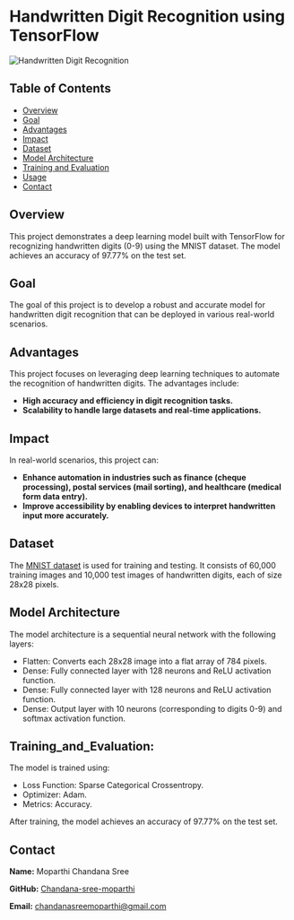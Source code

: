 # Handwritten Digit Recognition using TensorFlow

![Handwritten Digit Recognition](https://your-image-url-here.jpg)

## Table of Contents
- [Overview](#overview)
- [Goal](#Goal)
- [Advantages](#Advantages)
- [Impact](Impact)
- [Dataset](#dataset)
- [Model Architecture](#model-architecture)
- [Training and Evaluation](#Training_and_Evaluation)
- [Usage](#usage)
- [Contact](#contact)

## Overview
This project demonstrates a deep learning model built with TensorFlow for recognizing handwritten digits (0-9) using the MNIST dataset. The model achieves an accuracy of 97.77% on the test set.

## Goal
The goal of this project is to develop a robust and accurate model for handwritten digit recognition that can be deployed in various real-world scenarios.

## Advantages
This project focuses on leveraging deep learning techniques to automate the recognition of handwritten digits. 
The advantages include:
- **High accuracy and efficiency in digit recognition tasks.**
- **Scalability to handle large datasets and real-time applications.**

## Impact
In real-world scenarios, this project can:
- **Enhance automation in industries such as finance (cheque processing), postal services (mail sorting), and healthcare (medical form data entry).**
- **Improve accessibility by enabling devices to interpret handwritten input more accurately.**

## Dataset
The [MNIST dataset](https://www.kaggle.com/datasets/hojjatk/mnist-dataset) is used for training and testing. 
It consists of 60,000 training images and 10,000 test images of handwritten digits, each of size 28x28 pixels.

## Model Architecture
The model architecture is a sequential neural network with the following layers:
- Flatten: Converts each 28x28 image into a flat array of 784 pixels.
- Dense: Fully connected layer with 128 neurons and ReLU activation function.
- Dense: Fully connected layer with 128 neurons and ReLU activation function.
- Dense: Output layer with 10 neurons (corresponding to digits 0-9) and softmax activation function.

## Training_and_Evaluation:
The model is trained using:
- Loss Function: Sparse Categorical Crossentropy.
- Optimizer: Adam.
- Metrics: Accuracy.

After training, the model achieves an accuracy of 97.77% on the test set.

 ## Contact
 **Name:** Moparthi Chandana Sree

 **GitHub:** [Chandana-sree-moparthi](https://github.com/Chandana-sree-moparthi)
 
 **Email:** chandanasreemoparthi@gmail.com
